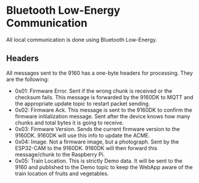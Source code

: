 # Bluetooth Low-Energy Communication
All local communication is done using Bluetooth Low-Energy.

## Headers
All messages sent to the 9160 has a one-byte headers for processing. They are the following:
- 0x01: Firmware Error. Sent if the wrong chunk is received or the checksum fails. This message is forwarded by the 9160DK to MQTT and the appropriate update topic to restart packet sending.
- 0x02: Firmware Ack. This message is sent to the 9160DK to confirm the firmware initialization message. Sent after the device knows how many chunks and total bytes it is going to receive.
- 0x03: Firmware Version. Sends the current firmware version to the 9160DK. 9160DK will use this info to update the ACME.
- 0x04: Image. Not a firmware image, but a photograph. Sent by the ESP32-CAM to the 9160DK. 9160DK will then forward this message/chunk to the Raspberry Pi.
- 0x05: Train Location. This is strictly Demo data. It will be sent to the 9160 and published to the Demo topic to keep the WebApp aware of the train location of fruits and vegetables.
